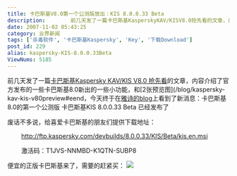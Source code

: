 ```yaml
---
title: 卡巴斯基V8.0第一个公测版放出：KIS 8.0.0.33 Beta
description:        前几天发了一篇卡巴斯基KasperskyKAV/KISV8.0抢先看的文章，内容介绍了官方发布的一些卡巴斯基8.0新出的一些小功能，和2张预览图，今天终于在雅诗的blog上看到了新消息：卡巴斯基8.0的第一个公测版卡巴斯基KIS8.0.0.33Beta已经发布了       废话不多说，给喜爱卡巴斯基的朋友们提供下载地址：       http://ftp.kaspersky.com/devbuilds/8.0.0.33/KIS/Beta/kis.en.msi       激活码：T1JVS-NNMBD-K1QTN-SUBP8
date: 2007-11-02 05:43:25
category: 业界新闻
tags: ['杀毒软件', '卡巴斯基Kaspersky', 'Key', '下载Download']
post_id: 229
alias: kaspersky-KIS-8.0.0.33Beta
ViewNums: 5185
---
```


前几天发了一篇[卡巴斯基Kaspersky KAV/KIS V8.0 抢先看](/blog/kaspersky-kav-kis-v80preview)的文章，内容介绍了官方发布的一些卡巴斯基8.0新出的一些小功能，和[2张预览图](/blog/kaspersky-kav-kis-v80preview#eend，今天终于在[雅诗的blog](http://blog.erange.cn)上看到了新消息：卡巴斯基8.0的第一个公测版 卡巴斯基KIS 8.0.0.33 Beta 已经发布了

废话不多说，给喜爱卡巴斯基的朋友们提供下载地址：

        <http://ftp.kaspersky.com/devbuilds/8.0.0.33/KIS/Beta/kis.en.msi>

        激活码：T1JVS-NNMBD-K1QTN-SUBP8

便宜的正版卡巴斯基来了，需要的赶紧买：
[![](http://file.chanet.com.cn/image.cgi?a=73348&d=99391&u=&e=)](http://count.chanet.com.cn/click.cgi?a=73348&d=99391&u=&e=)

